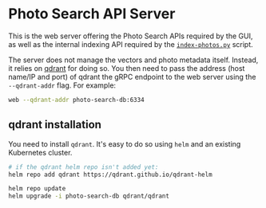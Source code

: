 # Photo Search API Server

This is the web server offering the Photo Search APIs required by the GUI, as
well as the internal indexing API required by the
[`index-photos.py`](/embeddings/index-photos.py) script.

The server does not manage the vectors and photo metadata itself. Instead, it
relies on [qdrant](https://qdrant.tech) for doing so. You then need to pass
the address (host name/IP and port) of qdrant the gRPC endpoint to the web
server using the `--qdrant-addr` flag. For example:

```bash
web --qdrant-addr photo-search-db:6334
```

## qdrant installation

You need to install `qdrant`. It's easy to do so using `helm` and an existing
Kubernetes cluster.

```bash
# if the qdrant helm repo isn't added yet:
helm repo add qdrant https://qdrant.github.io/qdrant-helm

helm repo update
helm upgrade -i photo-search-db qdrant/qdrant
```
